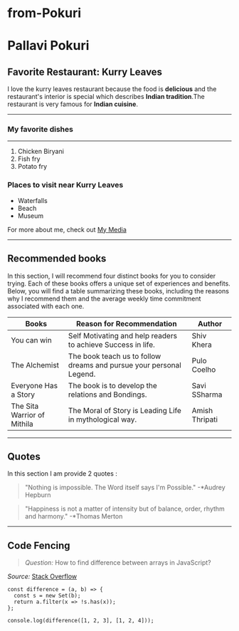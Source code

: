 # from-Pokuri
# Pallavi Pokuri
## Favorite Restaurant: **Kurry Leaves**
I love the kurry leaves restaurant because the food is **delicious** and the restaurant's interior is special which describes **Indian tradition**.The restaurant is very famous for **Indian cuisine**.

---

### My favorite dishes

---

1. Chicken Biryani
2. Fish fry
3. Potato fry

### Places to visit near Kurry Leaves

- Waterfalls
- Beach
- Museum


For more about me, check out [My Media](MyMedia.md)

---

## Recommended books

In this section, I will recommend four distinct books for you to consider trying. Each of these books offers a unique set of experiences and benefits. Below, you will find a table summarizing these books, including the reasons why I recommend them and the average weekly time commitment associated with each one.


| Books                | Reason for Recommendation              | Author |
| -------------------- | -------------------------------------- | ------------------------------- |
| You can win          |  Self Motivating and help readers to achieve Success in life.   |  Shiv Khera        |
| The Alchemist        | The book teach us to follow dreams and pursue your personal Legend. |Pulo Coelho  |
| Everyone Has a Story            |The book is to develop the relations and Bondings.  | Savi SSharma |
| The Sita Warrior of Mithila      |The Moral of Story is Leading Life in mythological way. | Amish Thripati                 |

---

## Quotes
  
  In this section I am provide  2 quotes : 

> "Nothing is impossible. The Word itself says I'm Possible."
> -*Audrey Hepburn

> "Happiness is not a matter of intensity but of balance, order, rhythm and harmony."
> -*Thomas Merton

---
## Code Fencing

>*Question:* How to find difference between arrays in JavaScript?

*Source:* [Stack Overflow](https://stackoverflow.com/questions/1187518/how-to-get-the-difference-between-two-arrays-in-javascript)
```
const difference = (a, b) => {
  const s = new Set(b);
  return a.filter(x => !s.has(x));
};

console.log(difference([1, 2, 3], [1, 2, 4]));

```

